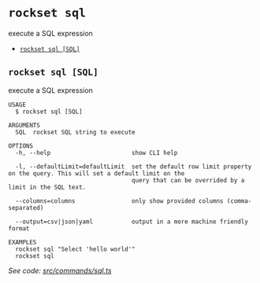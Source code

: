 `rockset sql`
=============

execute a SQL expression

* [`rockset sql [SQL]`](#rockset-sql-sql)

## `rockset sql [SQL]`

execute a SQL expression

```
USAGE
  $ rockset sql [SQL]

ARGUMENTS
  SQL  rockset SQL string to execute

OPTIONS
  -h, --help                       show CLI help

  -l, --defaultLimit=defaultLimit  set the default row limit property on the query. This will set a default limit on the
                                   query that can be overrided by a limit in the SQL text.

  --columns=columns                only show provided columns (comma-separated)

  --output=csv|json|yaml           output in a more machine friendly format

EXAMPLES
  rockset sql "Select 'hello world'"
  rockset sql
```

_See code: [src/commands/sql.ts](../src/commands/sql.ts)_
